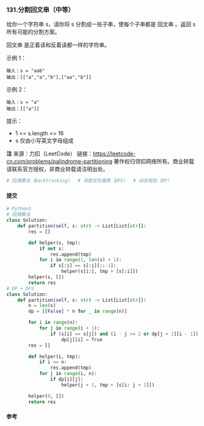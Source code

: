 ### 131.分割回文串（中等）

给你一个字符串 s，请你将 s 分割成一些子串，使每个子串都是 回文串 。返回 s 所有可能的分割方案。

回文串 是正着读和反着读都一样的字符串。

示例 1：

```text
输入：s = "aab"
输出：[["a","a","b"],["aa","b"]]
```

示例 2：

```text
输入：s = "a"
输出：[["a"]]
```

提示：

- 1 <= s.length <= 16
- s 仅由小写英文字母组成

**注**
来源：力扣（LeetCode）
链接：https://leetcode-cn.com/problems/palindrome-partitioning
著作权归领扣网络所有。商业转载请联系官方授权，非商业转载请注明出处。

```py
# 回溯算法（Backtracking）  # 深度优先搜索（DFS）  # 动态规划（DP）
```

#### 提交

```py
# Python3
# 回溯算法
class Solution:
    def partition(self, s: str) -> List[List[str]]:
        res = []

        def helper(s, tmp):
            if not s:
                res.append(tmp)
            for i in range(1, len(s) + 1):
                if s[:i] == s[:i][::-1]:
                    helper(s[i:], tmp + [s[:i]])
        helper(s, [])
        return res
# DP + DFS
class Solution:
    def partition(self, s: str) -> List[List[str]]:
        n = len(s)
        dp = [[False] * n for _ in range(n)]

        for i in range(n):
            for j in range(i + 1):
                if (s[i] == s[j]) and (i - j <= 2 or dp[j + 1][i - 1]):
                    dp[j][i] = True
        res = []

        def helper(i, tmp):
            if i == n:
                res.append(tmp)
            for j in range(i, n):
                if dp[i][j]:
                    helper(j + 1, tmp + [s[i: j + 1]])

        helper(0, [])
        return res
```

#### 参考
